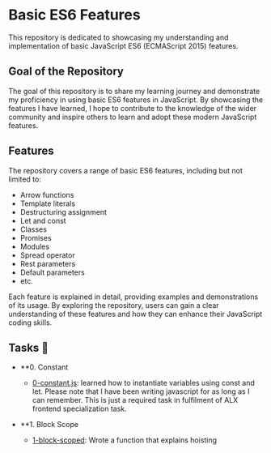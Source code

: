 # Basic ES6 Features

This repository is dedicated to showcasing my understanding and implementation of basic JavaScript ES6 (ECMAScript 2015) features. 

## Goal of the Repository
The goal of this repository is to share my learning journey and demonstrate my proficiency in using basic ES6 features in JavaScript. By showcasing the features I have learned, I hope to contribute to the knowledge of the wider community and inspire others to learn and adopt these modern JavaScript features.

## Features
The repository covers a range of basic ES6 features, including but not limited to:

- Arrow functions
- Template literals
- Destructuring assignment
- Let and const
- Classes
- Promises
- Modules
- Spread operator
- Rest parameters
- Default parameters
- etc.

Each feature is explained in detail, providing examples and demonstrations of its usage. By exploring the repository, users can gain a clear understanding of these features and how they can enhance their JavaScript coding skills.

## Tasks :page_with_curl:

* **0. Constant
  * [0-constant.js](./0-constants.js): learned how to instantiate variables using const and let. Please note that I have been writing javascript for as long as I can remember. This is just a required task in fulfilment of ALX frontend specialization task.

* **1. Block Scope
  * [1-block-scoped](./1-block-scoped.js): Wrote a function that explains hoisting


